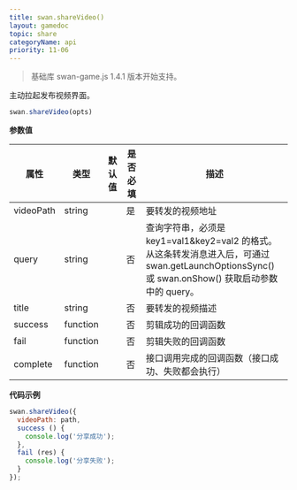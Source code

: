 ```yaml
---
title: swan.shareVideo()
layout: gamedoc
topic: share
categoryName: api
priority: 11-06
---
```


> 基础库 swan-game.js 1.4.1 版本开始支持。

主动拉起发布视频界面。

```javascript
swan.shareVideo(opts)
```

**参数值**

|属性|类型|默认值|是否必填|描述|
|---|-------|---|-------|-------|
|videoPath|string||是|要转发的视频地址|
|query|string||否|查询字符串，必须是 key1=val1&key2=val2 的格式。<br>从这条转发消息进入后，可通过 swan.getLaunchOptionsSync() <br>或 swan.onShow() 获取启动参数中的 query。|
|title | string | | 否 | 要转发的视频描述 |
|success | function| | 否 | 剪辑成功的回调函数 |
|fail | function || 否| 剪辑失败的回调函数|
|complete | function || 否| 接口调用完成的回调函数（接口成功、失败都会执行）|


**代码示例**

```javascript
swan.shareVideo({
  videoPath: path,
  success () {
    console.log('分享成功');
  },
  fail (res) {
    console.log('分享失败');
  }
});

```
